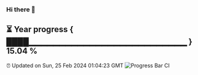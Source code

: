 ### Hi there 👋
⏳ Year progress { ████▁▁▁▁▁▁▁▁▁▁▁▁▁▁▁▁▁▁▁▁▁▁▁▁▁▁ } 15.04 %
---
⏰ Updated on Sun, 25 Feb 2024 01:04:23 GMT
![Progress Bar CI](https://github.com/liununu/liununu/workflows/Progress%20Bar%20CI/badge.svg)
